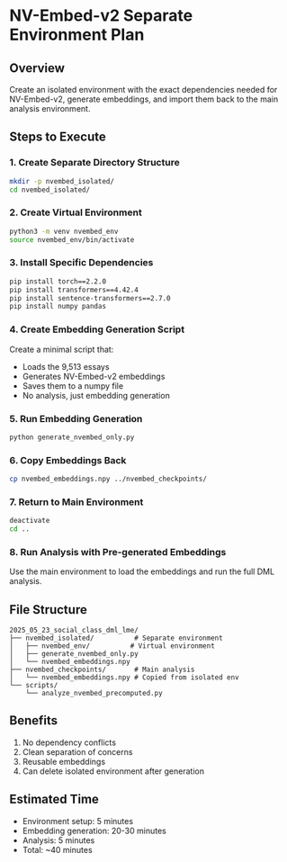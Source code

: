 # NV-Embed-v2 Separate Environment Plan

## Overview
Create an isolated environment with the exact dependencies needed for NV-Embed-v2, generate embeddings, and import them back to the main analysis environment.

## Steps to Execute

### 1. Create Separate Directory Structure
```bash
mkdir -p nvembed_isolated/
cd nvembed_isolated/
```

### 2. Create Virtual Environment
```bash
python3 -m venv nvembed_env
source nvembed_env/bin/activate
```

### 3. Install Specific Dependencies
```bash
pip install torch==2.2.0
pip install transformers==4.42.4
pip install sentence-transformers==2.7.0
pip install numpy pandas
```

### 4. Create Embedding Generation Script
Create a minimal script that:
- Loads the 9,513 essays
- Generates NV-Embed-v2 embeddings
- Saves them to a numpy file
- No analysis, just embedding generation

### 5. Run Embedding Generation
```bash
python generate_nvembed_only.py
```

### 6. Copy Embeddings Back
```bash
cp nvembed_embeddings.npy ../nvembed_checkpoints/
```

### 7. Return to Main Environment
```bash
deactivate
cd ..
```

### 8. Run Analysis with Pre-generated Embeddings
Use the main environment to load the embeddings and run the full DML analysis.

## File Structure
```
2025_05_23_social_class_dml_lme/
├── nvembed_isolated/          # Separate environment
│   ├── nvembed_env/          # Virtual environment
│   ├── generate_nvembed_only.py
│   └── nvembed_embeddings.npy
├── nvembed_checkpoints/       # Main analysis
│   └── nvembed_embeddings.npy # Copied from isolated env
└── scripts/
    └── analyze_nvembed_precomputed.py
```

## Benefits
1. No dependency conflicts
2. Clean separation of concerns
3. Reusable embeddings
4. Can delete isolated environment after generation

## Estimated Time
- Environment setup: 5 minutes
- Embedding generation: 20-30 minutes
- Analysis: 5 minutes
- Total: ~40 minutes
